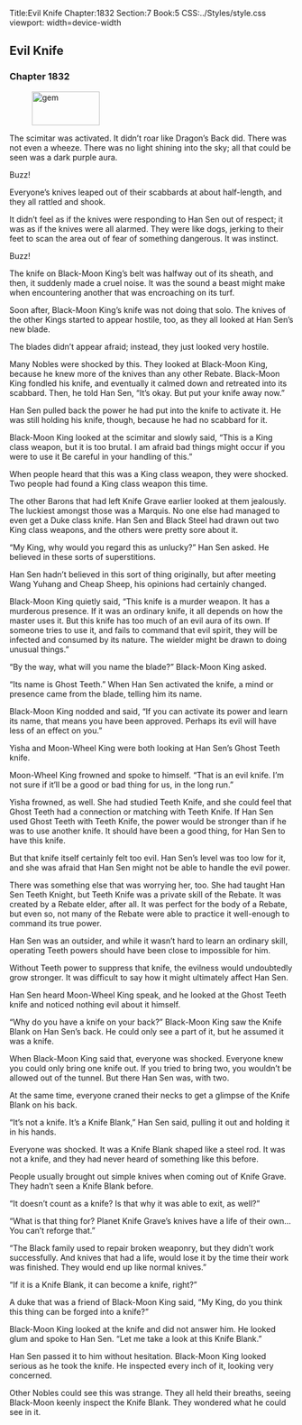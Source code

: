 Title:Evil Knife 
Chapter:1832 
Section:7 
Book:5 
CSS:../Styles/style.css 
viewport: width=device-width
  
## Evil Knife
### Chapter 1832
  
<figure>
	<img src="../Images/gem.gif" alt="gem" id="gem" width="120" height="60" />
</figure>
  

  
The scimitar was activated. It didn’t roar like Dragon’s Back did. There was not even a wheeze. There was no light shining into the sky; all that could be seen was a dark purple aura.

Buzz!

Everyone’s knives leaped out of their scabbards at about half-length, and they all rattled and shook.

It didn’t feel as if the knives were responding to Han Sen out of respect; it was as if the knives were all alarmed. They were like dogs, jerking to their feet to scan the area out of fear of something dangerous. It was instinct.

Buzz!

The knife on Black-Moon King’s belt was halfway out of its sheath, and then, it suddenly made a cruel noise. It was the sound a beast might make when encountering another that was encroaching on its turf.

Soon after, Black-Moon King’s knife was not doing that solo. The knives of the other Kings started to appear hostile, too, as they all looked at Han Sen’s new blade.

The blades didn’t appear afraid; instead, they just looked very hostile.

Many Nobles were shocked by this. They looked at Black-Moon King, because he knew more of the knives than any other Rebate. Black-Moon King fondled his knife, and eventually it calmed down and retreated into its scabbard. Then, he told Han Sen, “It’s okay. But put your knife away now.”

Han Sen pulled back the power he had put into the knife to activate it. He was still holding his knife, though, because he had no scabbard for it.

Black-Moon King looked at the scimitar and slowly said, “This is a King class weapon, but it is too brutal. I am afraid bad things might occur if you were to use it Be careful in your handling of this.”

When people heard that this was a King class weapon, they were shocked. Two people had found a King class weapon this time.

The other Barons that had left Knife Grave earlier looked at them jealously. The luckiest amongst those was a Marquis. No one else had managed to even get a Duke class knife. Han Sen and Black Steel had drawn out two King class weapons, and the others were pretty sore about it.

“My King, why would you regard this as unlucky?” Han Sen asked. He believed in these sorts of superstitions.

Han Sen hadn’t believed in this sort of thing originally, but after meeting Wang Yuhang and Cheap Sheep, his opinions had certainly changed.

Black-Moon King quietly said, “This knife is a murder weapon. It has a murderous presence. If it was an ordinary knife, it all depends on how the master uses it. But this knife has too much of an evil aura of its own. If someone tries to use it, and fails to command that evil spirit, they will be infected and consumed by its nature. The wielder might be drawn to doing unusual things.”

“By the way, what will you name the blade?” Black-Moon King asked.

“Its name is Ghost Teeth.” When Han Sen activated the knife, a mind or presence came from the blade, telling him its name.

Black-Moon King nodded and said, “If you can activate its power and learn its name, that means you have been approved. Perhaps its evil will have less of an effect on you.”

Yisha and Moon-Wheel King were both looking at Han Sen’s Ghost Teeth knife.

Moon-Wheel King frowned and spoke to himself. “That is an evil knife. I’m not sure if it’ll be a good or bad thing for us, in the long run.”

Yisha frowned, as well. She had studied Teeth Knife, and she could feel that Ghost Teeth had a connection or matching with Teeth Knife. If Han Sen used Ghost Teeth with Teeth Knife, the power would be stronger than if he was to use another knife. It should have been a good thing, for Han Sen to have this knife.

But that knife itself certainly felt too evil. Han Sen’s level was too low for it, and she was afraid that Han Sen might not be able to handle the evil power.

There was something else that was worrying her, too. She had taught Han Sen Teeth Knight, but Teeth Knife was a private skill of the Rebate. It was created by a Rebate elder, after all. It was perfect for the body of a Rebate, but even so, not many of the Rebate were able to practice it well-enough to command its true power.

Han Sen was an outsider, and while it wasn’t hard to learn an ordinary skill, operating Teeth powers should have been close to impossible for him.

Without Teeth power to suppress that knife, the evilness would undoubtedly grow stronger. It was difficult to say how it might ultimately affect Han Sen.

Han Sen heard Moon-Wheel King speak, and he looked at the Ghost Teeth knife and noticed nothing evil about it himself.

“Why do you have a knife on your back?” Black-Moon King saw the Knife Blank on Han Sen’s back. He could only see a part of it, but he assumed it was a knife.

When Black-Moon King said that, everyone was shocked. Everyone knew you could only bring one knife out. If you tried to bring two, you wouldn’t be allowed out of the tunnel. But there Han Sen was, with two.

At the same time, everyone craned their necks to get a glimpse of the Knife Blank on his back.

“It’s not a knife. It’s a Knife Blank,” Han Sen said, pulling it out and holding it in his hands.

Everyone was shocked. It was a Knife Blank shaped like a steel rod. It was not a knife, and they had never heard of something like this before.

People usually brought out simple knives when coming out of Knife Grave. They hadn’t seen a Knife Blank before.

“It doesn’t count as a knife? Is that why it was able to exit, as well?”

“What is that thing for? Planet Knife Grave’s knives have a life of their own… You can’t reforge that.”

“The Black family used to repair broken weaponry, but they didn’t work successfully. And knives that had a life, would lose it by the time their work was finished. They would end up like normal knives.”

“If it is a Knife Blank, it can become a knife, right?”

A duke that was a friend of Black-Moon King said, “My King, do you think this thing can be forged into a knife?”

Black-Moon King looked at the knife and did not answer him. He looked glum and spoke to Han Sen. “Let me take a look at this Knife Blank.”

Han Sen passed it to him without hesitation. Black-Moon King looked serious as he took the knife. He inspected every inch of it, looking very concerned.

Other Nobles could see this was strange. They all held their breaths, seeing Black-Moon keenly inspect the Knife Blank. They wondered what he could see in it.